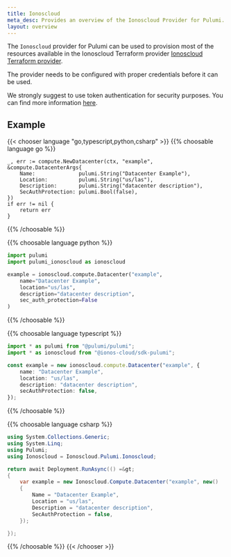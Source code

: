 ```yaml
---
title: Ionoscloud
meta_desc: Provides an overview of the Ionoscloud Provider for Pulumi.
layout: overview
---
```


The `Ionoscloud` provider for Pulumi can be used to provision most of the resources available in the Ionoscloud Terraform provider [Ionoscloud Terraform provider](https://github.com/ionos-cloud/terraform-provider-ionoscloud).

The provider needs to be configured with proper credentials before it can be used.

We strongly suggest to use token authentication for security purposes. You can find more information [here](https://docs.ionos.com/cloud/set-up-ionos-cloud/management/token-management).

## Example

{{< chooser language "go,typescript,python,csharp" >}}
{{% choosable language go %}}

```golang
_, err := compute.NewDatacenter(ctx, "example", &compute.DatacenterArgs{
    Name:              pulumi.String("Datacenter Example"),
    Location:          pulumi.String("us/las"),
    Description:       pulumi.String("datacenter description"),
    SecAuthProtection: pulumi.Bool(false),
})
if err != nil {
    return err
}
```

{{% /choosable %}}

{{% choosable language python %}}

```python
import pulumi
import pulumi_ionoscloud as ionoscloud

example = ionoscloud.compute.Datacenter("example",
    name="Datacenter Example",
    location="us/las",
    description="datacenter description",
    sec_auth_protection=False
)
```

{{% /choosable %}}

{{% choosable language typescript %}}

```typescript
import * as pulumi from "@pulumi/pulumi";
import * as ionoscloud from "@ionos-cloud/sdk-pulumi";

const example = new ionoscloud.compute.Datacenter("example", {
    name: "Datacenter Example",
    location: "us/las",
    description: "datacenter description",
    secAuthProtection: false,
});
```

{{% /choosable %}}

{{% choosable language csharp %}}

```csharp
using System.Collections.Generic;
using System.Linq;
using Pulumi;
using Ionoscloud = Ionoscloud.Pulumi.Ionoscloud;

return await Deployment.RunAsync(() =&gt; 
{
    var example = new Ionoscloud.Compute.Datacenter("example", new()
    {
        Name = "Datacenter Example",
        Location = "us/las",
        Description = "datacenter description",
        SecAuthProtection = false,
    });

});
```

{{% /choosable %}}
{{< /chooser >}}
